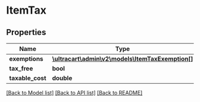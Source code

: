 # ItemTax

## Properties
Name | Type | Description | Notes
------------ | ------------- | ------------- | -------------
**exemptions** | [**\\ultracart\admin\v2\models\ItemTaxExemption[]**](ItemTaxExemption.md) |  | [optional] 
**tax_free** | **bool** |  | [optional] 
**taxable_cost** | **double** |  | [optional] 

[[Back to Model list]](../README.md#documentation-for-models) [[Back to API list]](../README.md#documentation-for-api-endpoints) [[Back to README]](../README.md)


